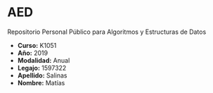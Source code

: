 # AED
Repositorio Personal Público para Algoritmos y Estructuras de Datos

- __Curso:__ K1051
- __Año:__ 2019
- __Modalidad:__ Anual
- __Legajo:__ 1597322
- __Apellido:__ Salinas
- __Nombre:__ Matías
